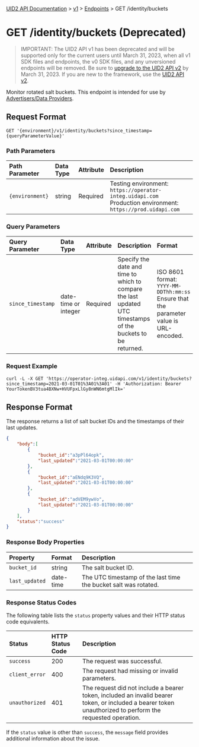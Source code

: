[UID2 API Documentation](../../README.md) > [v1](../README.md) > [Endpoints](./README.md) > GET /identity/buckets

# GET /identity/buckets (Deprecated)

>IMPORTANT: The UID2 API v1 has been deprecated and will be supported only for the current users until March 31, 2023, when all v1 SDK files and endpoints, the v0 SDK files, and any unversioned endpoints will be removed. Be sure to [upgrade to the UID2 API v2](../../v2/upgrade-guide.md) by March 31, 2023. If you are new to the framework, use the [UID2 API v2](../../v2/README.md).

Monitor rotated salt buckets. This endpoint is intended for use by [Advertisers/Data Providers](../guides/advertiser-dataprovider-guide.md).

## Request Format

```GET '{environment}/v1/identity/buckets?since_timestamp={queryParameterValue}'```

### Path Parameters

| Path Parameter | Data Type | Attribute | Description |
| :--- | :--- | :--- | :--- |
| `{environment}` | string | Required | Testing environment: `https://operator-integ.uidapi.com`<br/>Production environment: `https://prod.uidapi.com` |

### Query Parameters

| Query Parameter | Data Type | Attribute | Description | Format |
| :--- | :--- | :--- | :--- | :--- |
| `since_timestamp` | date-time or integer | Required | Specify the date and time to which to compare the last updated UTC timestamps of the buckets to be returned. | ISO 8601 format:<br/>`YYYY-MM-DDThh:mm:ss`<br/>Ensure that the parameter value is URL-encoded. |

### Request Example

```curl
curl -L -X GET 'https://operator-integ.uidapi.com/v1/identity/buckets?since_timestamp=2021-03-01T01%3A01%3A01' -H 'Authorization: Bearer YourTokenBV3tua4BXNw+HVUFpxLlGy8nWN6mtgMlIk='
```

## Response Format

The response returns a list of salt bucket IDs and the timestamps of their last updates.

```json
{
    "body":[
        {
            "bucket_id":"a3pPl64opk",
            "last_updated":"2021-03-01T00:00:00"
        },
        {
            "bucket_id":"aENdq9K3VQ",
            "last_updated":"2021-03-01T00:00:00"
        },
        {
            "bucket_id":"adVEM9ywVo",
            "last_updated":"2021-03-01T00:00:00"
        }
    ],
    "status":"success"
}
```
### Response Body Properties

| Property | Format | Description |
| :--- | :--- | :--- |
| `bucket_id` | string | The salt bucket ID. |
| `last_updated` | date-time | The UTC timestamp of the last time the bucket salt was rotated. |

### Response Status Codes

The following table lists the `status` property values and their HTTP status code equivalents.

| Status | HTTP Status Code | Description |
| :--- | :--- | :--- |
| `success` | 200 | The request was successful. |
| `client_error` | 400 | The request had missing or invalid parameters. |
| `unauthorized` | 401 | The request did not include a bearer token, included an invalid bearer token, or included a bearer token unauthorized to perform the requested operation. |

If the `status` value is other than `success`, the `message` field provides additional information about the issue.
